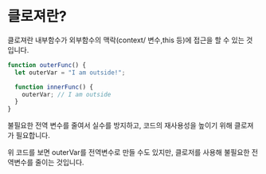 # 클로져란?

클로져란 내부함수가 외부함수의 맥락(context/ 변수,this 등)에 접근을 할 수 있는 것입니다.

```js
function outerFunc() {
  let outerVar = "I am outside!";

  function innerFunc() {
    outerVar; // I am outside
  }
}
```

불필요한 전역 변수를 줄여서 실수를 방지하고, 코드의 재사용성을 높이기 위해 클로져가 필요합니다.

위 코드를 보면 outerVar를 전역변수로 만들 수도 있지만, 클로저를 사용해 불필요한 전역변수를 줄이는 것입니다.
